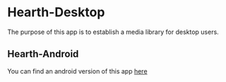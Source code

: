 # Hearth-Desktop
The purpose of this app is to establish a media library for desktop users.

## Hearth-Android
<p>You can find an android version of this app <a href="https://github.com/kiefuh/Hearth-Android">here</a></p>
